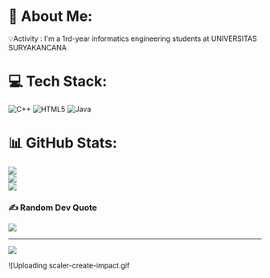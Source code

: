 # 💫 About Me:
💡Activity : I'm a 1rd-year informatics engineering students at UNIVERSITAS SURYAKANCANA


# 💻 Tech Stack:
![C++](https://img.shields.io/badge/c++-%2300599C.svg?style=for-the-badge&logo=c%2B%2B&logoColor=white) ![HTML5](https://img.shields.io/badge/html5-%23E34F26.svg?style=for-the-badge&logo=html5&logoColor=white) ![Java](https://img.shields.io/badge/java-%23ED8B00.svg?style=for-the-badge&logo=openjdk&logoColor=white)
# 📊 GitHub Stats:
![](https://github-readme-stats.vercel.app/api?username=dinarrizkita13&theme=blueberry&hide_border=false&include_all_commits=true&count_private=false)<br/>
![](https://nirzak-streak-stats.vercel.app/?user=dinarrizkita13&theme=blueberry&hide_border=false)<br/>
![](https://github-readme-stats.vercel.app/api/top-langs/?username=dinarrizkita13&theme=blueberry&hide_border=false&include_all_commits=true&count_private=false&layout=compact)

### ✍️ Random Dev Quote
![](https://quotes-github-readme.vercel.app/api?type=horizontal&theme=light)

---
[![](https://visitcount.itsvg.in/api?id=dinarrizkita13&icon=0&color=0)](https://visitcount.itsvg.in)

<!-- Proudly created with GPRM ( https://gprm.itsvg.in ) -->
![Uploading scaler-create-impact.gif
